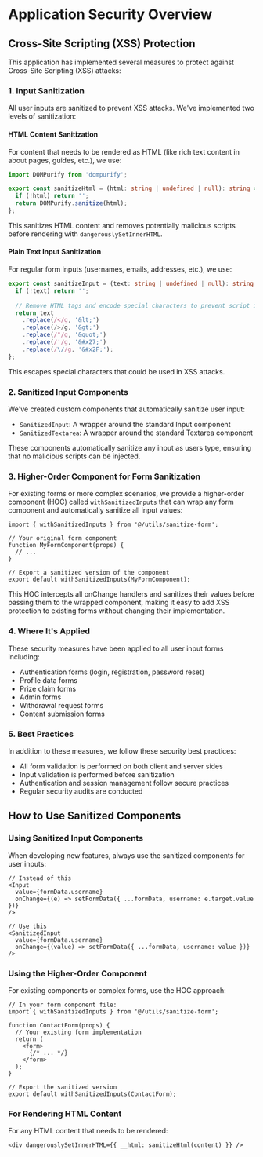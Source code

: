 # Application Security Overview

## Cross-Site Scripting (XSS) Protection

This application has implemented several measures to protect against Cross-Site Scripting (XSS) attacks:

### 1. Input Sanitization

All user inputs are sanitized to prevent XSS attacks. We've implemented two levels of sanitization:

#### HTML Content Sanitization

For content that needs to be rendered as HTML (like rich text content in about pages, guides, etc.), we use:

```typescript
import DOMPurify from 'dompurify';

export const sanitizeHtml = (html: string | undefined | null): string => {
  if (!html) return '';
  return DOMPurify.sanitize(html);
};
```

This sanitizes HTML content and removes potentially malicious scripts before rendering with `dangerouslySetInnerHTML`.

#### Plain Text Input Sanitization

For regular form inputs (usernames, emails, addresses, etc.), we use:

```typescript
export const sanitizeInput = (text: string | undefined | null): string => {
  if (!text) return '';
  
  // Remove HTML tags and encode special characters to prevent script injection
  return text
    .replace(/</g, '&lt;')
    .replace(/>/g, '&gt;')
    .replace(/"/g, '&quot;')
    .replace(/'/g, '&#x27;')
    .replace(/\//g, '&#x2F;');
};
```

This escapes special characters that could be used in XSS attacks.

### 2. Sanitized Input Components

We've created custom components that automatically sanitize user input:

- `SanitizedInput`: A wrapper around the standard Input component
- `SanitizedTextarea`: A wrapper around the standard Textarea component

These components automatically sanitize any input as users type, ensuring that no malicious scripts can be injected.

### 3. Higher-Order Component for Form Sanitization

For existing forms or more complex scenarios, we provide a higher-order component (HOC) called `withSanitizedInputs` that can wrap any form component and automatically sanitize all input values:

```tsx
import { withSanitizedInputs } from '@/utils/sanitize-form';

// Your original form component
function MyFormComponent(props) {
  // ...
}

// Export a sanitized version of the component
export default withSanitizedInputs(MyFormComponent);
```

This HOC intercepts all onChange handlers and sanitizes their values before passing them to the wrapped component, making it easy to add XSS protection to existing forms without changing their implementation.

### 4. Where It's Applied

These security measures have been applied to all user input forms including:

- Authentication forms (login, registration, password reset)
- Profile data forms
- Prize claim forms
- Admin forms
- Withdrawal request forms
- Content submission forms

### 5. Best Practices

In addition to these measures, we follow these security best practices:

- All form validation is performed on both client and server sides
- Input validation is performed before sanitization
- Authentication and session management follow secure practices
- Regular security audits are conducted

## How to Use Sanitized Components

### Using Sanitized Input Components

When developing new features, always use the sanitized components for user inputs:

```tsx
// Instead of this
<Input 
  value={formData.username}
  onChange={(e) => setFormData({ ...formData, username: e.target.value })}
/>

// Use this
<SanitizedInput
  value={formData.username}
  onChange={(value) => setFormData({ ...formData, username: value })}
/>
```

### Using the Higher-Order Component

For existing components or complex forms, use the HOC approach:

```tsx
// In your form component file:
import { withSanitizedInputs } from '@/utils/sanitize-form';

function ContactForm(props) {
  // Your existing form implementation
  return (
    <form>
      {/* ... */}
    </form>
  );
}

// Export the sanitized version
export default withSanitizedInputs(ContactForm);
```

### For Rendering HTML Content

For any HTML content that needs to be rendered:

```tsx
<div dangerouslySetInnerHTML={{ __html: sanitizeHtml(content) }} />
``` 